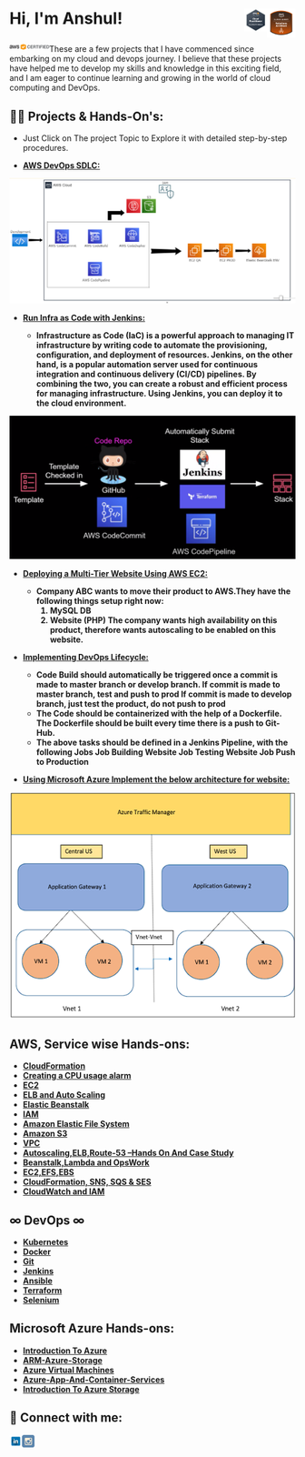 <!--
**Anshuls-repo/Anshuls-repo** is a ✨ _special_ ✨ repository because its `README.md` (this file) appears on your GitHub profile.

Here are some ideas to get you started:

- 🔭 I’m currently working on ...
- 🌱 I’m currently learning ...
- 👯 I’m looking to collaborate on ...
- 🤔 I’m looking for help with ...
- 💬 Ask me about ...
- 📫 How to reach me: ...
- 😄 Pronouns: ...
- ⚡ Fun fact: ...
-->
<h1>Hi, I'm Anshul! <img align="right" alt="Anshul | credly" width="50px" src="https://github.com/Anshuls-repo/for-assignment/blob/master/aws-cloud-quest-solutions-architect%20(1).png" /> <img align="right" alt="Anshul | credly" width="40px" src="https://github.com/Anshuls-repo/for-assignment/blob/master/aws-certified-cloud-practitioner.png" />
  
  [<img align="left" alt="Anshul | credly" width="70px" src="https://github.com/Anshuls-repo/for-assignment/blob/master/NicePng_aws-logo-png_2467323%20(1).png" />][credly] </h1>
These are a few projects that I have commenced since embarking on my cloud and devops journey.  I believe that these projects have helped me to develop my skills and knowledge in this exciting field, and I am eager to continue learning and growing in the world of cloud computing and DevOps.


<h2>👨‍💻 Projects & Hands-On's:</h2> 

- Just Click on The project Topic to Explore it with detailed step-by-step procedures.

- [<b>AWS DevOps SDLC:</b>](https://github.com/Anshuls-repo/Works-Projects-Hands-on/tree/main/Projects/AWS%20DevOps%20Project)

 <p align="center">
  <img width="700px" src="https://github.com/Anshuls-repo/for-assignment/blob/master/Screenshot%20(185).png" />
</p>

- [<b>Run Infra as Code with Jenkins:<b>](https://github.com/Anshuls-repo/Works-Projects-Hands-on/tree/main/Projects/Run%20Infra%20as%20Code%20with%20Jenkins)
  - Infrastructure as Code (IaC) is a powerful approach to managing IT infrastructure by writing code to automate the provisioning, configuration, and deployment of resources. Jenkins, on the other hand, is a popular automation server used for continuous integration and continuous delivery (CI/CD) pipelines.
By combining the two, you can create a robust and efficient process for managing infrastructure. Using Jenkins, you can deploy it to the cloud environment.
 <p align="center">
  <img width="700px" src="https://github.com/Anshuls-repo/for-assignment/blob/master/Screenshot%20(186).png" />
</p>
 
- [<b>Deploying a Multi-Tier Website Using AWS EC2:</b>](https://github.com/Anshuls-repo/Works-Projects-Hands-on/blob/main/AWS/Projects/Project%201%20-%20Deploying%20a%20Multi-Tier%20Website%20Using%20AWS%20EC2.pdf)
  - Company ABC wants to move their product to AWS.They have the following things setup right now: 
    1. MySQL DB 
    2. Website (PHP) The company wants high availability on this product, therefore wants autoscaling to be enabled on this website.

- [<b>Implementing DevOps Lifecycle:</b>](https://github.com/Anshuls-repo/Works-Projects-Hands-on/blob/main/Projects/Project-%20DevOps.pdf)  
  -  Code Build should automatically be triggered once a commit is made to master branch or develop branch. If commit is made to master branch, test and          push to prod If commit is made to develop branch, just test the product, do not push to prod 
  -  The Code should be containerized with the help of a Dockerfile. The Dockerfile should be built every time there is a push to Git-Hub. 
  -  The above tasks should be defined in a Jenkins Pipeline, with the following Jobs Job 
         Building Website Job 
         Testing Website Job 
         Push to Production 
         
 - [<b>Using Microsoft Azure Implement the below architecture for website:</b>](https://github.com/Anshuls-repo/Works-Projects-Hands-on/blob/main/Projects/AZURE%20PROJECT.pdf) 
 <p align="center">
  <img width="700px" src="https://github.com/Anshuls-repo/for-assignment/blob/master/Screenshot%20(1293).png" />
</p>
 
         

<h2>AWS, Service wise Hands-ons:</h2>
  

  
  - [CloudFormation](https://github.com/Anshuls-repo/Works-Projects-Hands-on/blob/main/AWS%20Detailed/CloudFormation/Cloudformation%20Hands-on.pdf)
  - [Creating a CPU usage alarm](https://github.com/Anshuls-repo/Works-Projects-Hands-on/blob/main/AWS%20Detailed/Creating%20a%20CPU%20usage%20alarm.pdf)
  - [EC2](https://github.com/Anshuls-repo/Works-Projects-Hands-on/blob/main/AWS%20Detailed/EC2/Get%20Started%20with%20Amazon%20EC2%20Linux%20Instances.pdf)
  - [ELB and Auto Scaling](https://github.com/Anshuls-repo/Works-Projects-Hands-on/blob/main/AWS%20Detailed/ELB%20and%20Auto%20Scaling/Scaling%20the%20EC2%20Instance%20Based%20on%20Monitored%20CloudWatch%20Metrics.pdf)
  - [Elastic Beanstalk](https://github.com/Anshuls-repo/Works-Projects-Hands-on/blob/main/AWS%20Detailed/Elastic%20Beanstalk/Elastic%20Beanstalk.pdf)
  - [IAM](https://github.com/Anshuls-repo/Works-Projects-Hands-on/blob/main/AWS%20Detailed/IAM/IAM%20Hands-On.pdf)
  - [Amazon Elastic File System](https://github.com/Anshuls-repo/Works-Projects-Hands-on/blob/main/AWS%20Detailed/Getting%20started%20with%20Amazon%20Elastic%20File%20System.pdf)
  - [Amazon S3](https://github.com/Anshuls-repo/Works-Projects-Hands-on/tree/main/AWS/S3)
  - [VPC](https://github.com/Anshuls-repo/Works-Projects-Hands-on/tree/main/AWS/VPC)
  - [Autoscaling,ELB,Route-53 –Hands On And Case Study](https://github.com/Anshuls-repo/Works-Projects-Hands-on/tree/main/AWS/Autoscaling%2CELB%2CRoute-53%20%E2%80%93Hands%20On%20And%20Case%20Study)
  - [Beanstalk,Lambda and OpsWork](https://github.com/Anshuls-repo/Works-Projects-Hands-on/tree/main/AWS/Beanstalk%2CLambda%20and%20OpsWork)
  - [EC2,EFS,EBS](https://github.com/Anshuls-repo/Works-Projects-Hands-on/tree/main/AWS/EC2%2CEFS%2CEBS)
  - [CloudFormation, SNS, SQS & SES](https://github.com/Anshuls-repo/Works-Projects-Hands-on/tree/main/AWS/Cloud%20Formation)
  - [CloudWatch and IAM](https://github.com/Anshuls-repo/Works-Projects-Hands-on/tree/main/AWS/CloudWatch%20and%20IAM)
  
<h2>∞ DevOps ∞</h2>
  
  - [Kubernetes](https://github.com/Anshuls-repo/Works-Projects-Hands-on/tree/main/DevOps/K8s)
  - [Docker](https://github.com/Anshuls-repo/Works-Projects-Hands-on/tree/main/DevOps/Docker)
  - [Git](https://github.com/Anshuls-repo/Works-Projects-Hands-on/tree/main/DevOps/Git)
  - [Jenkins](https://github.com/Anshuls-repo/Works-Projects-Hands-on/tree/main/DevOps/Jenkins)
  - [Ansible](https://github.com/Anshuls-repo/Works-Projects-Hands-on/tree/main/DevOps/Ansible)
  - [Terraform](https://github.com/Anshuls-repo/Works-Projects-Hands-on/blob/main/DevOps/Terraform/CASE%20STUDY%20-TERRAFORM.pdf)
  - [Selenium](https://github.com/Anshuls-repo/Works-Projects-Hands-on/blob/main/DevOps/Selenium/SELENIUM.pdf)


<h2>Microsoft Azure Hands-ons:</h2> 
  
  - [Introduction To Azure](https://github.com/Anshuls-repo/Works-Projects-Hands-on/tree/main/Azure/Introduction%20To%20Azure%20Assignments%20(1))
  - [ARM-Azure-Storage](https://github.com/Anshuls-repo/Works-Projects-Hands-on/tree/main/Azure/ARM-Azure-Storage%20(1))
  - [Azure Virtual Machines](https://github.com/Anshuls-repo/Works-Projects-Hands-on/tree/main/Azure/Azure%20Virtual%20Machines%20(1))
  - [Azure-App-And-Container-Services](https://github.com/Anshuls-repo/Works-Projects-Hands-on/tree/main/Azure/Azure-App-And-Container-Services)
  - [Introduction To Azure Storage](https://github.com/Anshuls-repo/Works-Projects-Hands-on/tree/main/Azure/Introduction%20To%20Azure%20Storage)
  
  

<h2> 🤳 Connect with me:</h2>

[<img align="left" alt="Anshul | LinkedIn" width="22px" src="https://github.com/Anshuls-repo/for-assignment/blob/master/linked-in-g192a8b5dc_1280.png" />][linkedin]
[<img align="left" alt="Anshul | Instagram" width="22px" src="https://github.com/Anshuls-repo/for-assignment/blob/master/instagram-g21ba9eec3_1280.png" />][instagram]


[instagram]: https://www.instagram.com/_4nshul_/
[linkedin]: https://www.linkedin.com/in/anshulpardeshi/
[credly]: https://www.credly.com/badges/38cd8ace-e540-4854-a979-d779d185e6a5/public_url
[credly2]: https://www.credly.com/badges/8fb8461b-599e-408e-970f-49511f910ef8/public_url

